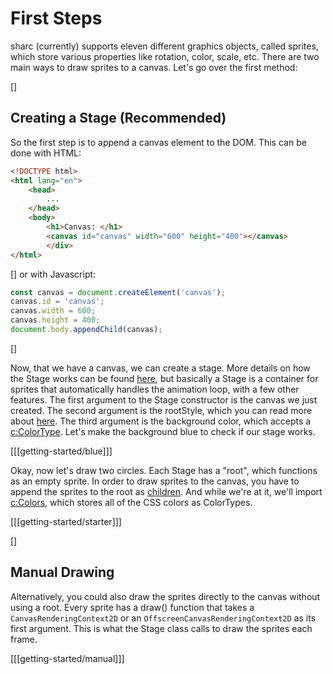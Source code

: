 # First Steps

sharc (currently) supports eleven different graphics objects, called sprites, which store various properties like rotation, color, scale, etc. There are two main ways to draw sprites to a canvas. Let's go over the first method:

[]
## Creating a Stage (Recommended)
So the first step is to append a canvas element to the DOM. This can be done with HTML:

~~~html
<!DOCTYPE html>
<html lang="en">
    <head>
        ...
    </head>
    <body>
        <h1>Canvas: </h1>
        <canvas id="canvas" width="600" height="400"></canvas>
        </div>
</html>
~~~

[]
or with Javascript:

~~~js
const canvas = document.createElement('canvas');
canvas.id = 'canvas';
canvas.width = 600;
canvas.height = 400;
document.body.appendChild(canvas);
~~~

[]

Now, that we have a canvas, we can create a stage. More details on how the Stage works can be found [here](stage), but basically a Stage is a container for sprites that automatically handles the animation loop, with a few other features. The first argument to the Stage constructor is the canvas we just created. The second argument is the rootStyle, which you can read more about [here](stage/usage/root-style). The third argument is the background color, which accepts a [c:ColorType](). Let's make the background blue to check if our stage works.

[[[getting-started/blue]]]

Okay, now let's draw two circles. Each Stage has a "root", which functions as an empty sprite. In order to draw sprites to the canvas, you have to append the sprites to the root as [children](sprites/parenting). And while we're at it, we'll import [c:Colors](utils/colors), which stores all of the CSS colors as ColorTypes.

[[[getting-started/starter]]]

[]
## Manual Drawing
Alternatively, you could also draw the sprites directly to the canvas without using a root. Every sprite has a draw() function that takes a `CanvasRenderingContext2D` or an `OffscreenCanvasRenderingContext2D` as its first argument. This is what the Stage class calls to draw the sprites each frame.

[[[getting-started/manual]]]
